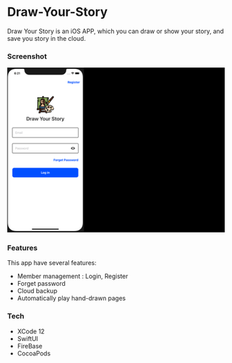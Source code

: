 # Draw-Your-Story

Draw Your Story is an iOS APP, which you can draw or show your story, and save you story in the cloud.

### Screenshot

![image](https://github.com/steven-LSC/Draw-Your-Story/blob/main/draw-your-story.gif)

### Features

This app have several features:

* Member management : Login, Register
* Forget password
* Cloud backup
* Automatically play hand-drawn pages


### Tech
* XCode 12
* SwiftUI
* FireBase
* CocoaPods
